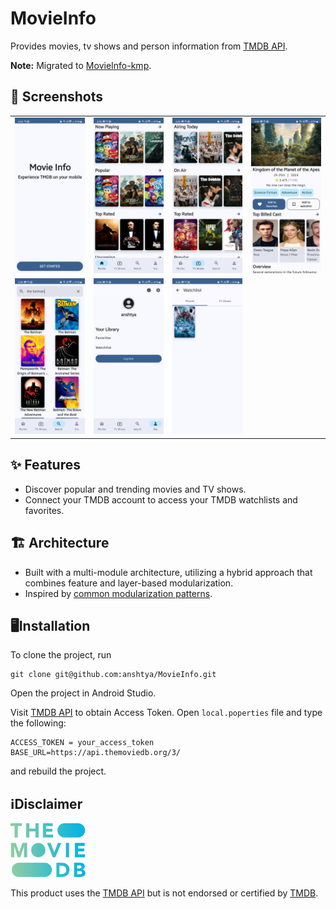 # MovieInfo
Provides movies, tv shows and person information from [TMDB API](https://api.tmdb.org/).

**Note:** Migrated to [MovieInfo-kmp](github.com/anshtya/movieinfo-kmp).

## 📸 Screenshots
|   |   |   |   |
|---|---|---|---|
| <img src = "./images/onboarding.png" width = 240/> | <img src = "./images/movies.png" width = 240/> | <img src = "./images/tv.png" width = 240/> | <img src = "./images/details.png" width = 240/> |
| <img src = "./images/search.png" width = 240/> | <img src = "./images/you.png" width = 240/> | <img src = "./images/library.png" width = 240/> |


## ✨ Features
- Discover popular and trending movies and TV shows.
- Connect your TMDB account to access your TMDB watchlists and favorites.

## 🏗️ Architecture
- Built with a multi-module architecture, utilizing a hybrid approach that combines feature and layer-based modularization.
- Inspired by [common modularization patterns](https://developer.android.com/topic/modularization/patterns).

## 🖥️Installation
To clone the project, run

```
git clone git@github.com:anshtya/MovieInfo.git
```
Open the project in Android Studio.

Visit [TMDB API](https://api.tmdb.org/) to obtain Access Token. Open `local.poperties` file and type the following:
```
ACCESS_TOKEN = your_access_token
BASE_URL=https://api.themoviedb.org/3/
```

and rebuild the project.

## ℹ️Disclaimer
<img src = "./images/tmdb-logo.svg" width = 120>

This product uses the [TMDB API](https://api.tmdb.org/) but is not endorsed or certified by [TMDB](https://themoviedb.org).
